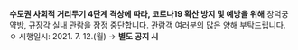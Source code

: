 **수도권 사회적 거리두기 4단계 격상에 따라, 코로나19 확산 방지 및 예방을 위해** 창덕궁 약방, 규장각 실내 관람을 잠정 중단합니다. 관람객 여러분의 많은 양해 부탁드립니다.   
ㅇ 시행일시: 2021. 7. 12.(월) → **별도 공지 시**